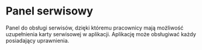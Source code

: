 # Panel serwisowy

Panel do obsługi serwisów, dzięki któremu pracownicy mają możliwość uzupełnienia karty serwisowej w aplikacji. Aplikację może obsługiwać każdy posiadający uprawnienia.  
